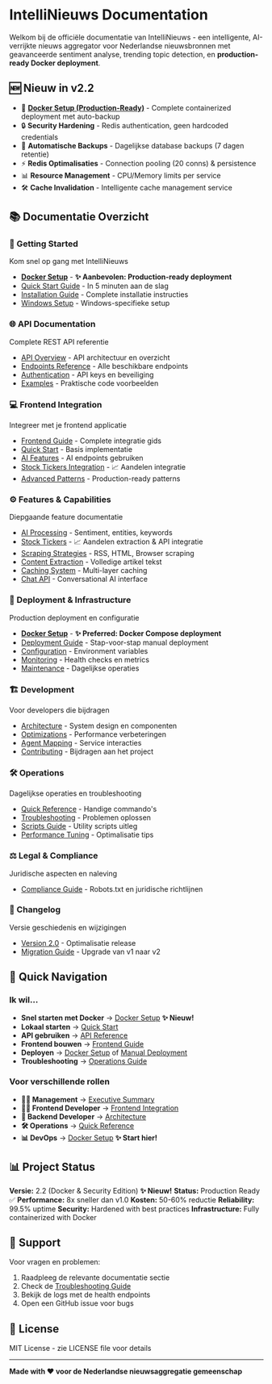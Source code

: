 # IntelliNieuws Documentation

Welkom bij de officiële documentatie van IntelliNieuws - een intelligente, AI-verrijkte nieuws aggregator voor Nederlandse nieuwsbronnen met geavanceerde sentiment analyse, trending topic detection, en **production-ready Docker deployment**.

## 🆕 Nieuw in v2.2

- 🐳 **[Docker Setup (Production-Ready)](docker-setup.md)** - Complete containerized deployment met auto-backup
- 🔒 **Security Hardening** - Redis authentication, geen hardcoded credentials
- 💾 **Automatische Backups** - Dagelijkse database backups (7 dagen retentie)
- ⚡ **Redis Optimalisaties** - Connection pooling (20 conns) & persistence
- 📊 **Resource Management** - CPU/Memory limits per service
- 🛠️ **Cache Invalidation** - Intelligente cache management service

## 📚 Documentatie Overzicht

### 🚀 Getting Started
Kom snel op gang met IntelliNieuws
- **[Docker Setup](docker-setup.md)** - **✨ Aanbevolen: Production-ready deployment**
- [Quick Start Guide](getting-started/quick-start.md) - In 5 minuten aan de slag
- [Installation Guide](getting-started/installation.md) - Complete installatie instructies
- [Windows Setup](getting-started/windows-setup.md) - Windows-specifieke setup

### 🌐 API Documentation
Complete REST API referentie
- [API Overview](api/README.md) - API architectuur en overzicht
- [Endpoints Reference](api/endpoints.md) - Alle beschikbare endpoints
- [Authentication](api/authentication.md) - API keys en beveiliging
- [Examples](api/examples.md) - Praktische code voorbeelden

### 💻 Frontend Integration
Integreer met je frontend applicatie
- [Frontend Guide](frontend/README.md) - Complete integratie gids
- [Quick Start](frontend/quickstart.md) - Basis implementatie
- [AI Features](frontend/ai-features.md) - AI endpoints gebruiken
- [Stock Tickers Integration](frontend/stock-tickers-integration.md) - 📈 Aandelen integratie
- [Advanced Patterns](frontend/advanced-patterns.md) - Production-ready patterns

### ⚙️ Features & Capabilities
Diepgaande feature documentatie
- [AI Processing](features/ai-processing.md) - Sentiment, entities, keywords
- [Stock Tickers](features/stock-tickers.md) - 📈 Aandelen extraction & API integratie
- [Scraping Strategies](features/scraping.md) - RSS, HTML, Browser scraping
- [Content Extraction](features/content-extraction.md) - Volledige artikel tekst
- [Caching System](features/caching.md) - Multi-layer caching
- [Chat API](features/chat-api.md) - Conversational AI interface

### 🚀 Deployment & Infrastructure
Production deployment en configuratie
- **[Docker Setup](docker-setup.md)** - **✨ Preferred: Docker Compose deployment**
- [Deployment Guide](deployment/deployment-guide.md) - Stap-voor-stap manual deployment
- [Configuration](deployment/configuration.md) - Environment variables
- [Monitoring](deployment/monitoring.md) - Health checks en metrics
- [Maintenance](deployment/maintenance.md) - Dagelijkse operaties

### 🏗️ Development
Voor developers die bijdragen
- [Architecture](development/architecture.md) - System design en componenten
- [Optimizations](development/optimizations.md) - Performance verbeteringen
- [Agent Mapping](development/agents-mapping.md) - Service interacties
- [Contributing](development/contributing.md) - Bijdragen aan het project

### 🛠️ Operations
Dagelijkse operaties en troubleshooting
- [Quick Reference](operations/quick-reference.md) - Handige commando's
- [Troubleshooting](operations/troubleshooting.md) - Problemen oplossen
- [Scripts Guide](operations/scripts.md) - Utility scripts uitleg
- [Performance Tuning](operations/performance-tuning.md) - Optimalisatie tips

### ⚖️ Legal & Compliance
Juridische aspecten en naleving
- [Compliance Guide](legal/compliance.md) - Robots.txt en juridische richtlijnen

### 📝 Changelog
Versie geschiedenis en wijzigingen
- [Version 2.0](changelog/v2.0.md) - Optimalisatie release
- [Migration Guide](changelog/migration-guide.md) - Upgrade van v1 naar v2

## 🎯 Quick Navigation

### Ik wil...
- **Snel starten met Docker** → [Docker Setup](docker-setup.md) **✨ Nieuw!**
- **Lokaal starten** → [Quick Start](getting-started/quick-start.md)
- **API gebruiken** → [API Reference](api/endpoints.md)
- **Frontend bouwen** → [Frontend Guide](frontend/README.md)
- **Deployen** → [Docker Setup](docker-setup.md) of [Manual Deployment](deployment/deployment-guide.md)
- **Troubleshooting** → [Operations Guide](operations/troubleshooting.md)

### Voor verschillende rollen
- **👨‍💼 Management** → [Executive Summary](deployment/deployment-guide.md#executive-summary)
- **👨‍💻 Frontend Developer** → [Frontend Integration](frontend/README.md)
- **🔧 Backend Developer** → [Architecture](development/architecture.md)
- **🛠️ Operations** → [Quick Reference](operations/quick-reference.md)
- **📊 DevOps** → [Docker Setup](docker-setup.md) **✨ Start hier!**

## 📊 Project Status

**Versie:** 2.2 (Docker & Security Edition) **✨ Nieuw!**
**Status:** Production Ready ✅
**Performance:** 8x sneller dan v1.0
**Kosten:** 50-60% reductie
**Reliability:** 99.5% uptime
**Security:** Hardened with best practices
**Infrastructure:** Fully containerized with Docker

## 🤝 Support

Voor vragen en problemen:
1. Raadpleeg de relevante documentatie sectie
2. Check de [Troubleshooting Guide](operations/troubleshooting.md)
3. Bekijk de logs met de health endpoints
4. Open een GitHub issue voor bugs

## 📄 License

MIT License - zie LICENSE file voor details

---

**Made with ❤️ voor de Nederlandse nieuwsaggregatie gemeenschap**
